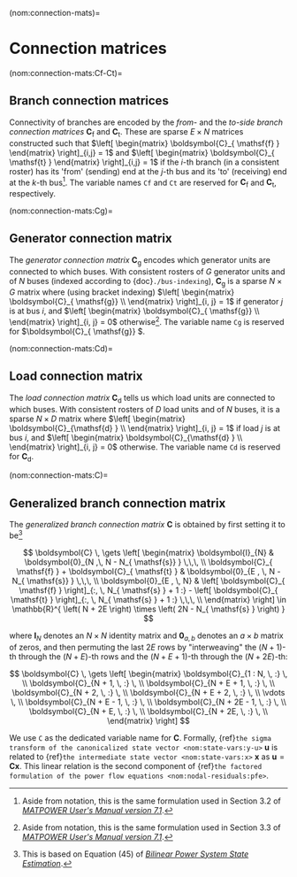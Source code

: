 (nom:connection-mats)=
# Connection matrices

(nom:connection-mats:Cf-Ct)=
## Branch connection matrices

Connectivity of branches are encoded by
the *from-* and the *to-side branch connection matrices*
$\boldsymbol{C}_{ \mathsf{f} }$
and
$\boldsymbol{C}_{ \mathsf{t} }$.
These are sparse $E \times N$ matrices constructed such that
$\left[ \begin{matrix} \boldsymbol{C}_{ \mathsf{f} } \end{matrix} \right]_{i,j} = 1$
and
$\left[ \begin{matrix} \boldsymbol{C}_{ \mathsf{t} } \end{matrix} \right]_{i,j} = 1$
if the $i$-th branch (in a consistent roster) has
its 'from' (sending) end at the $j$-th bus
and its 'to' (receiving) end at the $k$-th bus[^about-Cf-Ct].
The variable names `Cf` and `Ct` are reserved for
$\boldsymbol{C}_{ \mathsf{f} }$
and
$\boldsymbol{C}_{ \mathsf{t} }$,
respectively.

[^about-Cf-Ct]: Aside from notation, this is the same formulation used in Section 3.2 of
[*MATPOWER User's Manual version 7.1*](https://matpower.org/docs/MATPOWER-manual-7.1.pdf).

(nom:connection-mats:Cg)=
## Generator connection matrix

The *generator connection matrix*
$\boldsymbol{C}_{ \mathsf{g} }$
encodes which generator units are connected to which buses.
With consistent rosters of $G$ generator units and of $N$ buses
(indexed according to {doc}`./bus-indexing`),
$\boldsymbol{C}_{ \mathsf{g}}$ is a sparse $N \times G$ matrix where
(using bracket indexing)
$\left[ \begin{matrix} \boldsymbol{C}_{ \mathsf{g}} \\ \end{matrix} \right]_{i, j} =  1$
if generator $j$ is at bus $i$,
and
$\left[ \begin{matrix} \boldsymbol{C}_{ \mathsf{g}} \\ \end{matrix} \right]_{i, j} =  0$
otherwise[^about-Cg].
The variable name `Cg` is reserved for $\boldsymbol{C}_{ \mathsf{g}} $.

[^about-Cg]: Aside from notation, this is the same formulation used in Section 3.3 of
[*MATPOWER User's Manual version 7.1*](https://matpower.org/docs/MATPOWER-manual-7.1.pdf).

(nom:connection-mats:Cd)=
## Load connection matrix

The *load connection matrix*
$\boldsymbol{C}_{\mathsf{d} }$
tells us which load units are connected to which buses.
With consistent rosters of $D$ load units and of $N$ buses,
it is a sparse $N \times D$ matrix where
$\left[ \begin{matrix} \boldsymbol{C}_{\mathsf{d} } \\ \end{matrix} \right]_{i, j} = 1$
if load $j$ is at bus $i$,
and
$\left[ \begin{matrix} \boldsymbol{C}_{\mathsf{d} } \\ \end{matrix} \right]_{i, j} = 0$
otherwise.
The variable name `Cd` is reserved for $\boldsymbol{C}_{\mathsf{d} }$.

(nom:connection-mats:C)=
## Generalized branch connection matrix

The *generalized branch connection matrix* $\boldsymbol{C}$
is obtained by first setting it to be[^about-C]

$$
\boldsymbol{C}
\, \gets
\left[ \begin{matrix}
    \boldsymbol{I}_{N} & \boldsymbol{0}_{N ,\, N - N_{ \mathsf{s}} }                \,\,\, \\
    \boldsymbol{C}_{ \mathsf{f} } + \boldsymbol{C}_{ \mathsf{t} }
    & \boldsymbol{0}_{E , \, N - N_{ \mathsf{s}} }                                  \,\,\, \\
    \boldsymbol{0}_{E , \, N}
    &
    \left[ \boldsymbol{C}_{ \mathsf{f} } \right]_{:, \, N_{ \mathsf{s} } + 1 :}
    -
    \left[ \boldsymbol{C}_{ \mathsf{t} } \right]_{:, \, N_{ \mathsf{s} } + 1 :}     \,\,\, \\
\end{matrix} \right]
\in \mathbb{R}^{ \left( N + 2E \right) \times \left( 2N - N_{ \mathsf{s} } \right) }
$$

where
$\boldsymbol{I}_{N}$ denotes an $N \times N$ identity matrix
and
$\boldsymbol{0}_{a, b}$ denotes an $a \times b$ matrix of zeros,
and then permuting the last $2E$ rows by "interweaving"
the $\left( N + 1 \right)$-th through the $\left( N + E \right)$-th rows
and
the $\left( N + E + 1 \right)$-th through the $\left( N + 2E \right)$-th:

$$
\boldsymbol{C}
\, \gets
\left[ \begin{matrix}
    \boldsymbol{C}_{1 : N, \, :}        \, \\
    \boldsymbol{C}_{N + 1, \, :}        \, \\
    \boldsymbol{C}_{N + E + 1, \, :}    \, \\
    \boldsymbol{C}_{N + 2, \, :}        \, \\
    \boldsymbol{C}_{N + E + 2, \, :}    \, \\
    \vdots                              \, \\
    \boldsymbol{C}_{N + E - 1, \, :}    \, \\
    \boldsymbol{C}_{N + 2E - 1, \, :}   \, \\
    \boldsymbol{C}_{N + E, \, :}        \, \\
    \boldsymbol{C}_{N + 2E, \, :}       \, \\
\end{matrix} \right]
$$

We use `C` as the dedicated variable name for $\boldsymbol{C}$.
Formally,
{ref}`the sigma transform of the canonicalized state vector <nom:state-vars:y-u>`
$\boldsymbol{u}$
is related to
{ref}`the intermediate state vector <nom:state-vars:x>`
$\boldsymbol{x}$
as
$\boldsymbol{u} = \boldsymbol{C} \boldsymbol{x}$.
This linear relation is the second component of
{ref}`the factored formulation of the power flow equations <nom:nodal-residuals:pfe>`.

[^about-C]: This is based on Equation (45) of
[*Bilinear Power System State Estimation*](https://doi.org/10.1109/TPWRS.2011.2162256).
